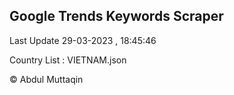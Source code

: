 

## Google Trends Keywords Scraper 
 
Last Update 29-03-2023 , 18:45:46

Country List :
VIETNAM.json



© Abdul Muttaqin 
